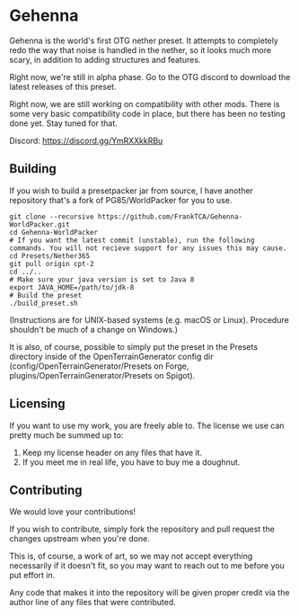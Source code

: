 # Gehenna
Gehenna is the world's first OTG nether preset. It attempts to completely redo the way that noise is handled in the nether, so it looks much more scary, in addition to adding structures and features.

Right now, we're still in alpha phase. Go to the OTG discord to download the latest releases of this preset.

Right now, we are still working on compatibility with other mods. There is some very basic compatibility code in place, but there has been no testing done yet. Stay tuned for that.

Discord: https://discord.gg/YmRXXkkRBu

## Building
If you wish to build a presetpacker jar from source, I have another repository that's a fork of PG85/WorldPacker for you to use.

```
git clone --recursive https://github.com/FrankTCA/Gehenna-WorldPacker.git
cd Gehenna-WorldPacker
# If you want the latest commit (unstable), run the following commands. You will not recieve support for any issues this may cause.
cd Presets/Nether365
git pull origin cpt-2
cd ../..
# Make sure your java version is set to Java 8
export JAVA_HOME=/path/to/jdk-8
# Build the preset
./build_preset.sh
```
(Instructions are for UNIX-based systems (e.g. macOS or Linux). Procedure shouldn't be much of a change on Windows.)

It is also, of course, possible to simply put the preset in the Presets directory inside of the OpenTerrainGenerator config dir (config/OpenTerrainGenerator/Presets on Forge, plugins/OpenTerrainGenerator/Presets on Spigot).

## Licensing
If you want to use my work, you are freely able to. The license we use can pretty much be summed up to:
1) Keep my license header on any files that have it.
2) If you meet me in real life, you have to buy me a doughnut.

## Contributing
We would love your contributions!

If you wish to contribute, simply fork the repository and pull request the changes upstream when you're done.

This is, of course, a work of art, so we may not accept everything necessarily if it doesn't fit, so you may want to reach out to me before you put effort in.

Any code that makes it into the repository will be given proper credit via the author line of any files that were contributed.
